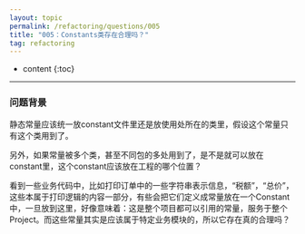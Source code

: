 ```yaml
---
layout: topic
permalink: /refactoring/questions/005
title: "005：Constants类存在合理吗？"
tag: refactoring
---
```

* content
{:toc}

---

### 问题背景

静态常量应该统一放constant文件里还是放使用处所在的类里，假设这个常量只有这个类用到了。

另外，如果常量被多个类，甚至不同包的多处用到了，是不是就可以放在constant里，这个constant应该放在工程的哪个位置？

看到一些业务代码中，比如打印订单中的一些字符串表示信息，“税额”，“总价”，这些本属于打印逻辑的内容一部分，有些会把它们定义成常量放在一个Constant中，一旦放到这里，好像意味着：这是整个项目都可以引用的常量，服务于整个Project。而这些常量其实是应该属于特定业务模块的，所以它存在真的合理吗？
